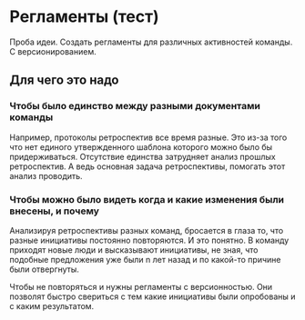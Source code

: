 # Регламенты (тест)

Проба идеи. Создать регламенты для различных активностей команды. С версионированием.

## Для чего это надо

### Чтобы было единство между разными документами команды

Например, протоколы ретроспектив все время разные. Это из-за того что нет единого утвержденного шаблона
которого можно было бы придерживаться. Отсутствие единства затрудняет анализ прошлых ретроспектив.
А ведь основная задача ретроспективы, помогать этот анализ проводить.

### Чтобы можно было видеть когда и какие изменения были внесены, и почему

Анализируя ретроспективы разных команд, бросается в глаза то, что разные инициативы постоянно
повторяются. И это понятно. В команду приходят новые люди и высказывают инициативы, не зная,
что подобные предложения уже были n лет назад и по какой-то причине были отвергнуты.

Чтобы не повторяться и нужны регламенты с версионностью. Они позволят быстро свериться с тем
какие инициативы были опробованы и с каким результатом.